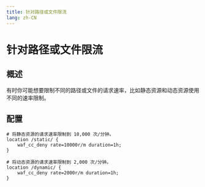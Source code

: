 ```yaml
---
title: 针对路径或文件限流
lang: zh-CN
---
```


# 针对路径或文件限流

## 概述

有时你可能想要限制不同的路径或文件的请求速率，比如静态资源和动态资源使用不同的速率限制。

## 配置

```nginx
# 将静态资源的请求速率限制到 10,000 次/分钟。
location /static/ {
    waf_cc_deny rate=10000r/m duration=1h;
}

# 将动态资源的请求速率限制到 2,000 次/分钟。
location /dynamic/ {
    waf_cc_deny rate=2000r/m duration=1h;
}
